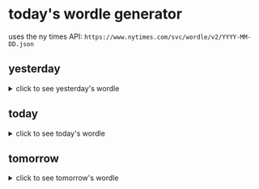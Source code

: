# today's wordle generator

uses the ny times API: `https://www.nytimes.com/svc/wordle/v2/YYYY-MM-DD.json`

## yesterday

<details>
    <summary>click to see yesterday's wordle</summary>

    outer

</details>

## today

<details>
    <summary>click to see today's wordle</summary>

    cumin

</details>

## tomorrow

<details>
    <summary>click to see tomorrow's wordle</summary>

    amass

</details>
